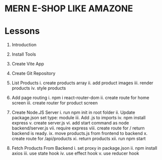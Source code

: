 # MERN E-SHOP LIKE AMAZONE

# Lessons

1.  Introduction

2.  Install Tools

3.  Create Vite App

4.  Create Git Repository

5.  List Products
        i.    create products array
        ii.   add product images
        iii.  render products
        iv.   style products

6.  Add page routing
        i.    npm i react-router-dom
        ii.   create route for home screen
        iii.  create router for product screen

7.  Create Node.JS Server
        i.    run npm init in root folder
        ii.   Update package.json set type: module
        iii.  Add .js to imports
        iv.   npm install express
        v.    create server.js
        vi.   add start command as node backend/server.js
        vii.  require express
        viii. create route for / return backend is ready.
        ix.   move products.js from frontend to backend
        x.    create route for /api/products
        xi.   return products
        xii.  run npm start
8.  Fetch Products From Backend
        i.   set proxy in package.json
        ii.  npm install axios
        iii. use state hook
        iv.  use effect hook
        v.   use reducer hook
